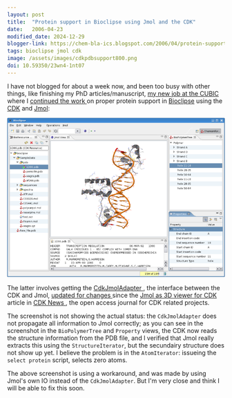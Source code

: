 ```yaml
---
layout: post
title:  "Protein support in Bioclipse using Jmol and the CDK"
date:   2006-04-23
modified_date: 2024-12-29
blogger-link: https://chem-bla-ics.blogspot.com/2006/04/protein-support-in-bioclipse-using.html
tags: bioclipse jmol cdk
image: /assets/images/cdkpdbsupport800.png
doi: 10.59350/23wn4-1nt07
---
```


I have not blogged for about a week now, and been too busy with other things, like finishing my PhD articles/manuscript,
[my new job at the CUBIC <i class="fa-solid fa-recycle fa-xs"></i>](https://chem-bla-ics.linkedchemistry.info/2006/03/25/cologne-university-bioinformatics.html) where I
[continued the work <i class="fa-solid fa-recycle fa-xs"></i>](https://chem-bla-ics.linkedchemistry.info/2006/04/10/getting-jmols-cartoon-on-to-work-in.html) on proper protein support in
[Bioclipse](http://www.bioclipse.net/) using the [CDK](http://cdk.sf.net/) and
[Jmol](http://www.jmol.org/):

![Screenshot of Bioclipse with a protein visualized with Jmol in the middle.](/assets/images/cdkpdbsupport800.png)

The latter involves getting the [CdkJmolAdapter <i class="fa-solid fa-recycle fa-xs"></i>](https://sourceforge.net/p/bioclipse/code/11760/log/?path=/bioclipse/trunk/plugins/net.bioclipse.jmol/src/net/bioclipse/plugins/adapter/cdk/CdkJmolAdapter.java),
the interface between the CDK and Jmol, [updated for changes <i class="fa-solid fa-box-archive fa-xs"></i>](https://web.archive.org/web/20060508024648/http://wiki.cubic.uni-koeln.de/cdkwiki/doku.php?id=cdknewsartjmolandcdk)
since the [Jmol as 3D viewer for CDK <i class="fa-solid fa-recycle fa-xs"></i>](https://sourceforge.net/projects/cdk/files/CDK%20News/2_1/)
article in [CDK News <i class="fa-solid fa-recycle fa-xs"></i>](https://sourceforge.net/projects/cdk/files/CDK%20News/), the open access journal for CDK related projects.

The screenshot is not showing the actual status: the `CdkJmolAdapter` does not propagate all information to Jmol correctly; as you
can see in the screenshot in the `BioPolymerTree` and `Property` views, the CDK now reads the structure information from the PDB file,
and I verified that Jmol really extracts this using the `StructureIterator`, but the secundairy structure does not show up yet.
I believe the problem is in the `AtomIterator`: issueing the `select protein` script, selects zero atoms.

The above screenshot is using a workaround, and was made by using Jmol's own IO instead of the `CdkJmolAdapter`. But
I'm very close and think I will be able to fix this soon.
